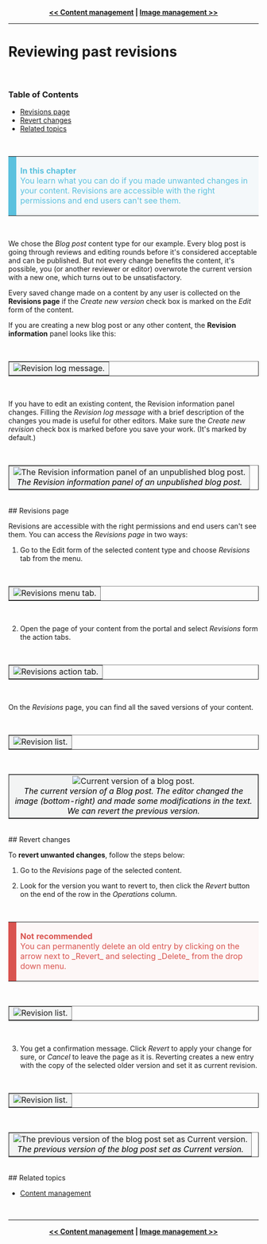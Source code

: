 <!-- NAVIGATOR -->
<p align="center"><strong><a href="/admin/guides/content-management/content-management"
alt="Content management" target="_self"><< Content management</a> |
<a href="/admin/guides/image-management/image-management"
alt="Image management" target="_self">Image management >></a></strong></p>

---

# Reviewing past revisions

</br>

### Table of Contents

- [Revisions page](#revision-page)
- [Revert changes](#revert)
- [Related topics](#related-topics)

</br>

<!-- IN THIS CHAPTER (BLUE) NOTIFICATION -->
<table border="0" cellpadding="8" cellspacing="5" style="width: 100%">
	<tbody>
		<tr bgcolor="#f4f8fa">
			<tr bgcolor="#f4f8fa">
			<td bgcolor="#5bc1de" style="width: 1px"></td>
			<td width="100%"><p><font color="#5bc1de"><strong>In this chapter</strong></font>
            </br><font color="#5bc1de">You learn what you can do if you made unwanted changes in
			your content. Revisions are accessible with the right permissions and end users can't see them.</font>
			</p>
			</td>
		</tr>
	</tbody>
</table>
</br>

We chose the _Blog post_ content type for our example. Every blog post is going through
reviews and editing rounds before it's considered acceptable and can be published.
But not every change benefits the content, it's possible, you (or another reviewer or editor) overwrote the
current version with a new one, which turns out to be unsatisfactory.

Every saved change made on a content by any user is collected on the **Revisions page** if the _Create new version_
check box is marked on the _Edit_ form of the content.

If you are creating a new blog post or any other content, the **Revision information** panel looks like this:

<!-- IMAGE -->
</br>
<table align="center" border="1">
	<tbody>
		<tr>
			<td bgcolor="#f3f4f4" align="center"><img align="center" alt="Revision log message."
			src="@guide_path/assets/6575_blog_revision_new.png" max-width="800" align="center"></td>
		</tr>
	</tbody>
</table>
</br>

If you have to edit an existing content, the Revision information panel changes.
Filling the _Revision log message_ with a brief description of the changes you made is useful for other editors.
Make sure the _Create new revision_ check box is marked before you save your work.
(It's marked by default.)

<!-- IMAGE -->
</br>
<table align="center" border="1">
	<tbody>
		<tr>
			<td bgcolor="#f3f4f4" align="center"><img align="center" alt="The Revision information panel of an
			unpublished blog post." src="@guide_path/assets/6575_blog_revision_edit.png" max-width="800">
            <div align="center"><em><font color="black">The Revision information panel of an unpublished blog post.
			</em></font></div></td>
		</tr>
	</tbody>
</table>

</br>
## <a id="revision-page"></a>Revisions page
</br>

Revisions are accessible with the right permissions and end users can't see them.
You can access the _Revisions page_ in two ways:

1. Go to the Edit form of the selected content type and choose _Revisions_ tab from the menu.

<!-- IMAGE -->
</br>
<table align="center" border="1">
	<tbody>
		<tr>
			<td bgcolor="#f3f4f4" align="center"><img align="center" alt="Revisions menu tab."
			src="@guide_path/assets/6575_blog_revision_edit_edit.png" max-width="800" align="center"></td>
		</tr>
	</tbody>
</table>
</br>

2. Open the page of your content from the portal and select _Revisions_ form the action tabs.

<!-- IMAGE -->
</br>
<table align="center" border="1">
	<tbody>
		<tr>
			<td bgcolor="#f3f4f4" align="center"><img align="center" alt="Revisions action tab."
			src="@guide_path/assets/6575_blog_revision_ui.png" max-width="800" align="center"></td>
		</tr>
	</tbody>
</table>
</br>

On the _Revisions_ page, you can find all the saved versions of your content.

<!-- IMAGE -->
</br>
<table align="center" border="1">
	<tbody>
		<tr>
			<td bgcolor="#f3f4f4" align="center"><img align="center" alt="Revision list."
			src="@guide_path/assets/6575_blog_revision_rev.png" max-width="800" align="center"></td>
		</tr>
	</tbody>
</table>
</br>

<!-- IMAGE -->
<table align="center" border="1">
	<tbody>
		<tr>
			<td bgcolor="#f3f4f4" align="center"><img align="center" alt="Current version of a blog post."
			src="@guide_path/assets/6590_revision_current.png" max-width="800">
            <div align="center"><em><font color="black">The current version of a Blog post. The editor changed the image
			(bottom-right) and made some modifications in the text. We can revert the previous
			version.</em></font></div></td>
		</tr>
	</tbody>
</table>

</br>
## <a id="revert"></a>Revert changes
</br>

To **revert unwanted changes**, follow the steps below:

1. Go to the _Revisions_ page of the selected content.

2. Look for the version you want to revert to, then click the _Revert_ button on the end of the row in the
_Operations_ column.

<!-- WARNING (RED) NOTIFICATION -->
</br>
<table border="0" cellpadding="8" cellspacing="5" style="width: 100%">
	<tbody>
		<tr bgcolor="#fdf7f7">
			<td bgcolor="#d9534f" style="width: 1px"></td>
			<td width="100%"><p><font color="#d9534f"><strong>Not recommended</strong></font>
            </br><font color="#d9534f">You can permanently delete an old entry by clicking on the arrow next to
			_Revert_ and selecting _Delete_ from the drop down menu.</font></p>
			</td>
		</tr>
	</tbody>
</table>

<!-- IMAGE -->
</br>
<table align="center" border="1">
	<tbody>
		<tr>
			<td bgcolor="#f3f4f4" align="center"><img align="center" alt="Revision list."
			src="@guide_path/assets/6575_blog_revision_rev_2.png" max-width="800" align="center"></td>
		</tr>
	</tbody>
</table>
</br>

3. You get a confirmation message.
   Click _Revert_ to apply your change for sure, or _Cancel_ to leave the page as it is.
   Reverting creates a new entry with the copy of the selected older version and set it as current revision.

<!-- IMAGE -->
</br>
<table align="center" border="1">
	<tbody>
		<tr>
			<td bgcolor="#f3f4f4" align="center"><img align="center" alt="Revision list."
			src="@guide_path/assets/6575_blog_revision_result.png" max-width="800" align="center"></td>
		</tr>
	</tbody>
</table>
</br>

<!-- IMAGE -->
<table align="center" border="1">
	<tbody>
		<tr>
			<td bgcolor="#f3f4f4" align="center"><img align="center" alt="The previous version of the blog post set
			as Current version." src="@guide_path/assets/6590_revision_previous.png" max-width="800">
            <div align="center"><em><font color="black">The previous version of the blog post set as Current version.
			</em></font></div></td>
		</tr>
	</tbody>
</table>

</br>
## Related topics

- [Content management](/admin/guides/content-management/content-management)

</br>

---
<!-- NAVIGATOR -->
<p align="center"><strong><a href="/admin/guides/content-management/content-management"
alt="Content management" target="_self"><< Content management</a> |
<a href="/admin/guides/image-management/image-management"
alt="Image management" target="_self">Image management >></a></strong></p>